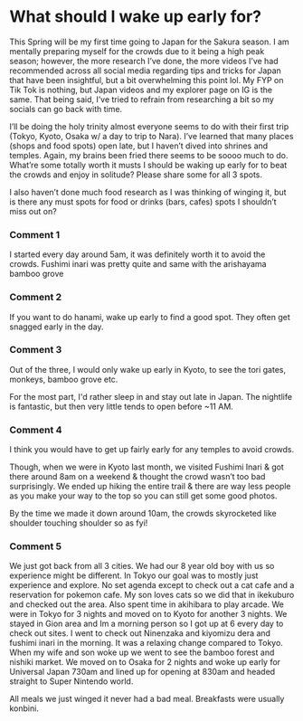 # What should I wake up early for?

This Spring will be my first time going to Japan for the Sakura season. I am mentally preparing myself for the crowds due to it being a high peak season; however, the more research I’ve done, the more videos I’ve had recommended across all social media regarding tips and tricks for Japan that have been insightful, but a bit overwhelming this point lol. My FYP on Tik Tok is nothing, but Japan videos and my explorer page on IG is the same. That being said, I’ve tried to refrain from researching a bit so my socials can go back with time. 

I’ll be doing the holy trinity almost everyone seems to do with their first trip (Tokyo, Kyoto, Osaka w/ a day to trip to Nara). I’ve learned that many places (shops and food spots) open late, but I haven’t dived into shrines and temples. Again, my brains been fried there seems to be soooo much to do. What’re some totally worth it musts I should be waking up early for to beat the crowds and enjoy in solitude? Please share some for all 3 spots. 

I also haven’t done much food research as I was thinking of winging it, but is there any must spots for food or drinks (bars, cafes) spots I shouldn’t miss out on?

### Comment 1

I started every day around 5am, it was definitely worth it to avoid the crowds. Fushimi inari was pretty quite and same with the arishayama bamboo grove

### Comment 2

If you want to do hanami, wake up early to find a good spot. They often get snagged early in the day.

### Comment 3

Out of the three, I would only wake up early in Kyoto, to see the tori gates, monkeys, bamboo grove etc. 

For the most part, I'd rather sleep in and stay out late in Japan. The nightlife is fantastic, but then very little tends to open before ~11 AM.

### Comment 4

I think you would have to get up fairly early for any temples to avoid crowds.

Though, when we were in Kyoto last month, we visited Fushimi Inari & got there around 8am on a weekend & thought the crowd wasn’t too bad surprisingly. We ended up hiking the entire trail & there are way less people as you make your way to the top so you can still get some good photos.

By the time we made it down around 10am, the crowds skyrocketed like shoulder touching shoulder so as fyi!

### Comment 5

We just got back from all 3 cities. We had our 8 year old boy with us so experience might be different. In Tokyo our goal was to mostly just experience and explore. No set agenda except to check out a cat cafe and a reservation for pokemon cafe. My son loves cats so we did that in ikekuburo and checked out the area. Also spent time in akihibara to play arcade. We were in Tokyo for 3 nights and moved on to Kyoto for another 3 nights. We stayed in Gion area and Im a morning person so I got up at 6 every day to check out sites. I went to check out Ninenzaka and kiyomizu dera and fushimi inari in the morning. It was a relaxing change compared to Tokyo. When my wife and son woke up we went to see the bamboo forest and nishiki market. We moved on to Osaka for 2 nights and woke up early for Universal Japan 730am and lined up for opening at 830am and headed straight to Super Nintendo world. 

All meals we just winged it never had a bad meal. Breakfasts were usually konbini.

